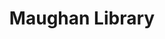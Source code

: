 ---
title: Maughan Library
layout: index
history: history text
architecture: architectural text
function: function text
image-url: image url from flickr
tags: tag1
---
